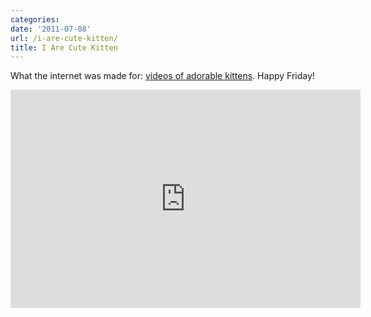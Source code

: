 ```yaml
---
categories:
date: '2011-07-08'
url: /i-are-cute-kitten/
title: I Are Cute Kitten
---
```


What the internet was made for: <a href="https://www.youtube.com/watch?v=_ZSbC09qgLI">videos of adorable kittens</a>. Happy Friday!

<iframe class="alignc" width="560" height="349" src="https://www.youtube.com/embed/_ZSbC09qgLI?rel=0" frameborder="0" allowfullscreen></iframe>